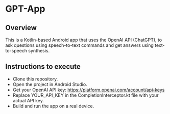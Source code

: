 # GPT-App 

## Overview

This is a Kotlin-based Android app that uses the OpenAI API (ChatGPT), to ask questions using speech-to-text commands and get answers using text-to-speech synthesis.

## Instructions to execute

- Clone this repository. 
- Open the project in Android Studio. 
- Get your OpenAI API key: https://platform.openai.com/account/api-keys
- Replace YOUR_API_KEY in the CompletionInterceptor.kt file with your actual API key. 
- Build and run the app on a real device.
